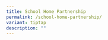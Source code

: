 ```yaml
---
title: School Home Partnership
permalink: /school-home-partnership/
variant: tiptap
description: ""
---
```

<p></p>